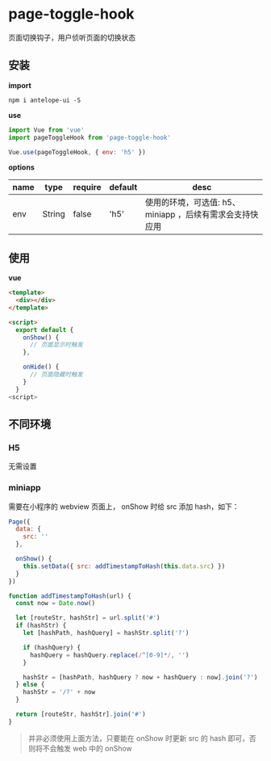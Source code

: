 # page-toggle-hook

页面切换钩子，用户侦听页面的切换状态

## 安装

**import**

```npm
npm i antelope-ui -S
```

**use**

```js
import Vue from 'vue'
import pageToggleHook from 'page-toggle-hook'

Vue.use(pageToggleHook, { env: 'h5' })
```

**options**

| name | type   | require | default | desc                                                     |
| ---- | ------ | ------- | ------- | -------------------------------------------------------- |
| env  | String | false   | 'h5'    | 使用的环境，可选值: h5、miniapp ，后续有需求会支持快应用 |

## 使用

**vue**

```html
<template>
  <div></div>
</template>

<script>
  export default {
    onShow() {
      // 页面显示时触发
    },

    onHide() {
      // 页面隐藏时触发
    }
  }
<script>
```

## 不同环境

### H5

无需设置

### miniapp

需要在小程序的 webview 页面上， onShow 时给 src 添加 hash，如下：

```js
Page({
  data: {
    src: ''
  },

  onShow() {
    this.setData({ src: addTimestampToHash(this.data.src) })
  }
})

function addTimestampToHash(url) {
  const now = Date.now()

  let [routeStr, hashStr] = url.split('#')
  if (hashStr) {
    let [hashPath, hashQuery] = hashStr.split('?')

    if (hashQuery) {
      hashQuery = hashQuery.replace(/^[0-9]*/, '')
    }

    hashStr = [hashPath, hashQuery ? now + hashQuery : now].join('?')
  } else {
    hashStr = '/?' + now
  }

  return [routeStr, hashStr].join('#')
}
```

> 并非必须使用上面方法，只要能在 onShow 时更新 src 的 hash 即可，否则将不会触发 web 中的 onShow
